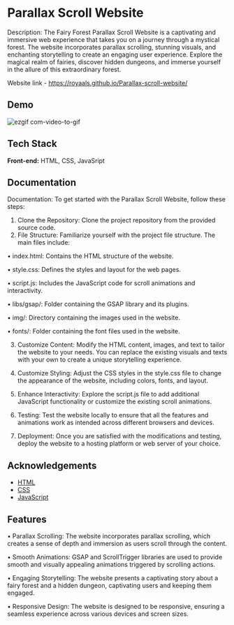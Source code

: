 
# Parallax Scroll Website

Description:
The Fairy Forest Parallax Scroll Website is a captivating and immersive web experience that takes you on a journey through a mystical forest. The website incorporates parallax scrolling, stunning visuals, and enchanting storytelling to create an engaging user experience. Explore the magical realm of fairies, discover hidden dungeons, and immerse yourself in the allure of this extraordinary forest.

Website link - https://royaals.github.io/Parallax-scroll-website/

## Demo

![ezgif com-video-to-gif](https://github.com/royaals/Parallax-scroll-website/assets/104627535/4c47c580-1cfa-4f99-97ee-61b843fd39cc)
## Tech Stack

**Front-end:** HTML, CSS, JavaSript




## Documentation

Documentation: To get started with the Parallax Scroll Website, follow these steps:

1.	Clone the Repository: Clone the project repository from the provided source code.
2.	File Structure: Familiarize yourself with the project file structure. The main files include:

•	index.html: Contains the HTML structure of the website.

•	style.css: Defines the styles and layout for the web pages.

•	script.js: Includes the JavaScript code for scroll animations and interactivity.

•	libs/gsap/: Folder containing the GSAP library and its plugins.

•	img/: Directory containing the images used in the website.

•	fonts/: Folder containing the font files used in the website.

3.	Customize Content: Modify the HTML content, images, and text to tailor the website to your needs. You can replace the existing visuals and texts with your own to create a unique storytelling experience.

4.	Customize Styling: Adjust the CSS styles in the style.css file to change the appearance of the website, including colors, fonts, and layout.

5.	Enhance Interactivity: Explore the script.js file to add additional JavaScript functionality or customize the existing scroll animations.

6.	Testing: Test the website locally to ensure that all the features and animations work as intended across different browsers and devices.

7.	Deployment: Once you are satisfied with the modifications and testing, deploy the website to a hosting platform or web server of your choice.





## Acknowledgements

 - [HTML](https://developer.mozilla.org/en-US/docs/Web/HTML)
 - [CSS](https://developer.mozilla.org/en-US/docs/Web/CSS)
 - [JavaScript](https://developer.mozilla.org/en-US/docs/Web/JavaScript)


## Features

•	Parallax Scrolling: The website incorporates parallax scrolling, which creates a sense of depth and immersion as users scroll through the content.

•	Smooth Animations: GSAP and ScrollTrigger libraries are used to provide smooth and visually appealing animations triggered by scrolling actions.

•	Engaging Storytelling: The website presents a captivating story about a fairy forest and a hidden dungeon, captivating users and keeping them engaged.

•	Responsive Design: The website is designed to be responsive, ensuring a seamless experience across various devices and screen sizes.





